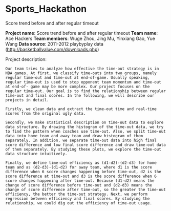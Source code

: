 # Sports_Hackathon
Score trend before and after regular timeout

__Project name__: Score trend before and after regular timeout
__Team name__: Ace Hackers
__Team members__: Wuge Zhou, Jing Mu, Yinxiang Gao, Yue Wang
__Data source__: 2011-2012 playbyplay data (http://basketballvalue.com/downloads.php)

Project description:

    Our team tries to analyze how effective the time-out strategy is in NBA games. At first, we classify time-outs into two groups, namely regular time-out and time-out at end-of-game. Usually speaking, regular time-out is used to stop opponent team momentum and time-out at end-of- game may be more complex. Our project focuses on the regular time-out. Our goal is to find the relationship between regular time-out and final scores. In the following, we will describe our projects in detail.
    
    Firstly, we clean data and extract the time-out time and real-time scores from the original ugly data.
    
    Secondly, we make statistical description on time-out data to explore data structure. By drawing the histogram of the time-out data, we try to find the pattern when coaches use time-out. Also, we split time-out data into home team and away team and draw histogram of them separately. In addition, we separate time-out data into high final score difference and low final score difference and draw time-out data of them separately. By studying these plots, we explore the time-out data structure intuitively.
    
    Finally, we define time-out efficiency as (d1-d2)-(d2-d3) for home team and as (d2-d3)-(d1-d2) for away team, where d1 is the score difference when 6 score changes happening before time-out, d2 is the score difference at time-out and d3 is the score difference when 6 score changes happening after time-out. Because (d1-d2) means the change of score difference before time-out and (d2-d3) means the change of score difference after time-out, so the greater the time-out efficiency, the better the time-out strategy. Next, we perform regression between efficiency and final scores. By studying the relationship, we could dig out the efficiency of time-out usage.


